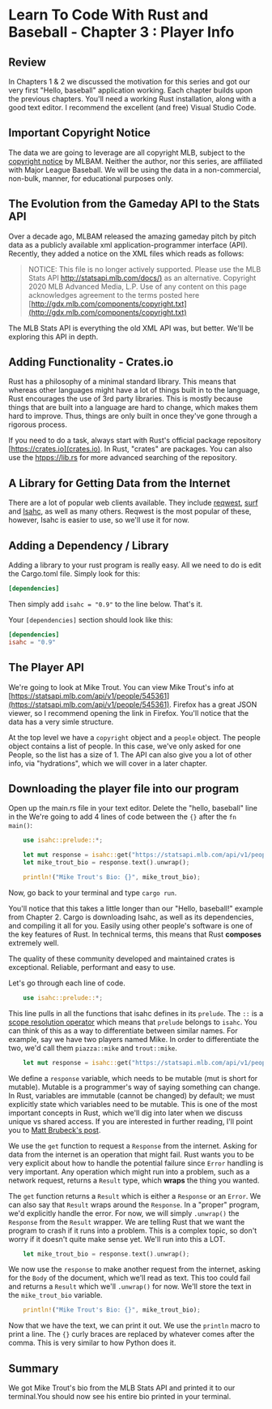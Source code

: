 # Learn To Code With Rust and Baseball - Chapter 3 : Player Info

## Review

In Chapters 1 & 2 we discussed the motivation for this series and got our very first "Hello, baseball" application working. Each chapter builds upon the previous chapters. You'll need a working Rust installation, along with a good text editor. I recommend the excellent (and free) Visual Studio Code.

## Important Copyright Notice

The data we are going to leverage are all copyright MLB, subject to the [copyright notice](http://gdx.mlb.com/components/copyright.txt) by MLBAM. Neither the author, nor this series, are affiliated with Major League Baseball. We will be using the data in a non-commercial, non-bulk, manner, for educational purposes only.

## The Evolution from the Gameday API to the Stats API

Over a decade ago, MLBAM released the amazing gameday pitch by pitch data as a publicly available xml application-programmer interface (API). Recently, they added a notice on the XML files which reads as follows:

>NOTICE: This file is no longer actively supported. Please use the MLB Stats API [http://statsapi.mlb.com/docs/)](http://statsapi.mlb.com/docs/) as an alternative.  Copyright 2020 MLB Advanced Media, L.P.  Use of any content on this page acknowledges agreement to the terms posted here [http://gdx.mlb.com/components/copyright.txt](http://gdx.mlb.com/components/copyright.txt)

The MLB Stats API is everything the old XML API was, but better. We'll be exploring this API in depth.

## Adding Functionality - Crates.io

Rust has a philosophy of a minimal standard library. This means that whereas other languages might have a lot of things built in to the language, Rust encourages the use of 3rd party libraries. This is mostly because things that are built into a language are hard to change, which makes them hard to improve. Thus, things are only built in once they've gone through a rigorous process.

If you need to do a task, always start with Rust's official package repository [https://crates.io](crates.io). In Rust, "crates" are packages. You can also use the [htpps://lib.rs](lib.rs) for more advanced searching of the repository.

## A Library for Getting Data from the Internet

There are a lot of popular web clients available. They include [reqwest](https://crates.io/crates/reqwest), [surf](https://crates.io/crates/surf) and [Isahc](https://crates.io/crates/isahc), as well as many others. Reqwest is the most popular of these, however, Isahc is easier to use, so we'll use it for now.

## Adding a Dependency / Library

Adding a library to your rust program is really easy. All we need to do is edit the Cargo.toml file. Simply look for this:

```toml
[dependencies]
```

Then simply add ```isahc = "0.9"``` to the line below.
That's it.

Your ```[dependencies]``` section should look like this:

```toml
[dependencies]
isahc = "0.9"
```

## The Player API

We're going to look at Mike Trout. You can view Mike Trout's info at [https://statsapi.mlb.com/api/v1/people/545361](https://statsapi.mlb.com/api/v1/people/545361). Firefox has a great JSON viewer, so I recommend opening the link in Firefox. You'll notice that the data has a very simle structure.

At the top level we have a ```copyright``` object and a ```people``` object. The people object contains a list of people. In this case, we've only asked for one People, so the list has a size of 1. The API can also give you a lot of other info, via "hydrations", which we will cover in a later chapter.

## Downloading the player file into our program

Open up the main.rs file in your text editor. Delete the "hello, baseball" line in the  We're going to add 4 lines of code between the ```{}``` after the  ```fn main()```:

```rust
    use isahc::prelude::*;

    let mut response = isahc::get("https://statsapi.mlb.com/api/v1/people/545361").unwrap();
    let mike_trout_bio = response.text().unwrap();

    println!("Mike Trout's Bio: {}", mike_trout_bio);
```

Now, go back to your terminal and type ```cargo run```.

You'll notice that this takes a little longer than our "Hello, baseball!" example from Chapter 2. Cargo is downloading Isahc, as well as its dependencies, and compiling it all for you. Easily using other people's software is one of the key features of Rust. In technical terms, this means that Rust **composes** extremely well.

The quality of these community developed and maintained crates is exceptional. Reliable, performant and easy to use.

Let's go through each line of code.

```rust
    use isahc::prelude::*;
```

This line pulls in all the functions that isahc defines in its ```prelude```. The ```::``` is a [scope resolution operator](https://en.wikipedia.org/wiki/Scope_resolution_operator) which means that ```prelude``` belongs to ```isahc```. You can think of this as a way to differentiate between similar names. For example, say we have two players named Mike. In order to differentiate the two, we'd call them ```piazza::mike``` and ```trout::mike```.

```rust
    let mut response = isahc::get("https://statsapi.mlb.com/api/v1/people/545361").unwrap();
```

We define a ```response``` variable, which needs to be mutable (mut is short for mutable). Mutable is a programmer's way of saying something can change. In Rust, variables are immutable (cannot be changed) by default; we must explicitly state which variables need to be mutable. This is one of the most important concepts in Rust, which we'll dig into later when we discuss unique vs shared access. If you are interested in further reading, I'll point you to [Matt Brubeck's post](https://limpet.net/mbrubeck/2019/02/07/rust-a-unique-perspective.html).

We use the ```get``` function to request a ```Response``` from the internet. Asking for data from the internet is an operation that might fail. Rust wants you to be very explicit about how to handle the potential failure since ```Error``` handling is very important. Any operation which might run into a problem, such as a network request, returns a ```Result``` type, which **wraps** the thing you wanted.

The ```get``` function returns a ```Result``` which is either a ```Response``` or an ```Error```. We can also say that ```Result``` wraps around the ```Response```. In a "proper" program, we'd explicitly handle the error. For now, we will simply ```.unwrap()``` the ```Response``` from the ```Result``` wrapper. We are telling Rust that we want the program to crash if it runs into a problem. This is a complex topic, so don't worry if it doesn't quite make sense yet. We'll run into this a LOT.

```rust
    let mike_trout_bio = response.text().unwrap();
```

We now use the ```response``` to make another request from the internet, asking for the ```Body``` of the document, which we'll read as text. This too could fail and returns a ```Result``` which we'll ```.unwrap()``` for now. We'll store the text in the ```mike_trout_bio``` variable.

```rust
    println!("Mike Trout's Bio: {}", mike_trout_bio);
```

Now that we have the text, we can print it out. We use the ```println``` macro to print a line. The ```{}``` curly braces are replaced by whatever comes after the comma. This is very similar to how Python does it.

## Summary

We got Mike Trout's bio from the MLB Stats API and printed it to our terminal.You should now see his entire bio printed in your terminal.
